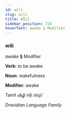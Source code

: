```yaml
---
id: wili
slug: wili
title: WİLİ
sidebar_position: 724
hoverText: awake § Modifier
---
```


### wili

*awake* **§** Modifier

**Verb**: to be awake

**Noun**: wakefulness

**Modifier**: awake

Tamil விழி viḻi /ʋiɻi/

*Dravidian Language Family*
